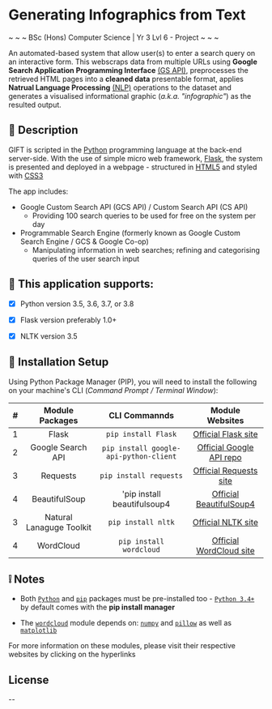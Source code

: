 # Generating Infographics from Text #
~ ~ ~ BSc (Hons) Computer Science | Yr 3 Lvl 6 - Project ~ ~ ~


An automated-based system that allow user(s) to enter a search query on an interactive form. This webscraps data from multiple URLs using  **Google Search Application Programming Interface** [(GS API)](https://github.com/googleapis/google-api-python-client "Click to see more info about GS API"), preprocesses the retrieved HTML pages into a **cleaned data** presentable format, applies **Natrual Language Processing** [(NLP)](https://en.wikipedia.org/wiki/Natural_language_processing "Click for more info in NLP") operations to the dataset and generates a visualised informational graphic (_a.k.a. "infographic"_) as the resulted output.

## :page_facing_up: Description
GIFT is scripted in the [Python](https://www.python.org/) programming language at the back-end server-side.
With the use of simple micro web framework, [Flask](https://pypi.org/project/Flask/), the system is presented and deployed in a webpage -
structured in [HTML5](https://www.w3.org/standards/webdesign/htmlcss) and styled with [CSS3](https://www.w3.org/standards/webdesign/htmlcss)

The app includes:
  * Google Custom Search API (GCS API) / Custom Search API (CS API)
    * Providing 100 search queries to be used for free on the system per day
  * Programmable Search Engine (formerly known as Google Custom Search Engine / GCS & Google Co-op)
    * Manipulating information in web searches; refining and categorising queries of the user search input 

## :link: This application supports:
  - [x] Python version 3.5, 3.6, 3.7, or 3.8
  - [x] Flask version preferably 1.0+
  - [x] NLTK version 3.5


## :wrench: Installation Setup
Using Python Package Manager (PIP), you will need to install the following on your machine's CLI (_Command Prompt / Terminal Window_): 

_#_ | Module Packages | CLI Commannds | Module Websites
 | :---: | :---: | :---: | :---:
 1  |  Flask                       | `pip install Flask`                        | [Official Flask site](https://flask.palletsprojects.com/en/1.1.x/installation/#install-flask)
 2  |  Google Search API           | `pip install google-api-python-client`     | [Official Google API repo](https://github.com/googleapis/google-api-python-client)
 3  |  Requests                    | `pip install requests`               | [Official Requests site](https://requests.readthedocs.io/en/master/user/install/)
 4  |  BeautifulSoup               | 'pip install beautifulsoup4          | [Official BeautifulSoup4](https://www.crummy.com/software/BeautifulSoup/bs4/doc/index.html)
 3  |  Natural Lanaguge Toolkit    | `pip install nltk`                   | [Official NLTK site](https://www.nltk.org/install.html)
 4  |  WordCloud                   | `pip install wordcloud`              | [Official WordCloud site](https://amueller.github.io/word_cloud/https://pypi.org/project/wordcloud/)



## :grey_exclamation: Notes
 * Both [`Python`](https://www.python.org/downloads/) and [`pip`](https://packaging.python.org/tutorials/installing-packages/) packages must be pre-installed too - [`Python 3.4+`](https://www.python.org/downloads/release/python-340/) by default comes with the **pip install manager**
 
 * The [`wordcloud`](https://pypi.org/project/wordcloud/) module depends on: [`numpy`](https://numpy.org/install/) and [`pillow`](https://pillow.readthedocs.io/en/stable/installation.html) as well as [`matplotlib`](https://matplotlib.org/users/installing.html) 

For more information on these modules, please visit their respective websites by clicking on the hyperlinks


## License
--

